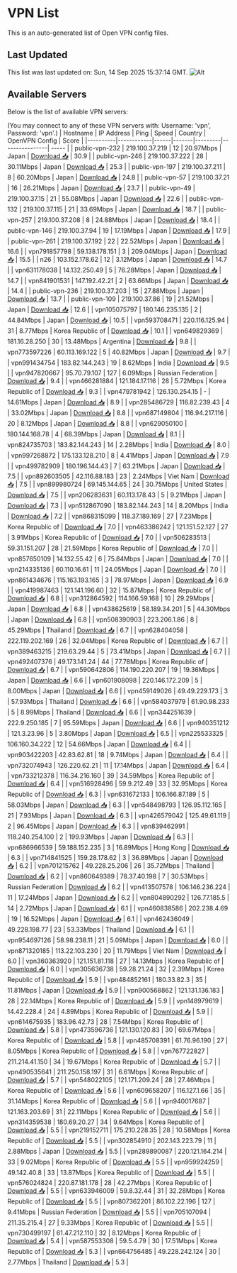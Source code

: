 # VPN List

This is an auto-generated list of Open VPN config files.

## Last Updated

This list was last updated on: Sun, 14 Sep 2025 15:37:14 GMT.
![Alt](https://repobeats.axiom.co/api/embed/186b98318ef1479477931607c1ad7d823f12451f.svg "Repobeats analytics image")

## Available Servers

Below is the list of available VPN servers:

(You may connect to any of these VPN servers with: Username: 'vpn', Password: 'vpn'.)
| Hostname | IP Address | Ping | Speed | Country | OpenVPN Config | Score |
|----------|------------|------|-------|---------|----------------| ----- |
| public-vpn-232 | 219.100.37.219 | 12 | 20.97Mbps | Japan | [Download 📥](./configs/server_0_JP.ovpn) | 30.9 |
| public-vpn-246 | 219.100.37.222 | 28 | 30.11Mbps | Japan | [Download 📥](./configs/server_1_JP.ovpn) | 25.3 |
| public-vpn-197 | 219.100.37.211 | 8 | 60.20Mbps | Japan | [Download 📥](./configs/server_2_JP.ovpn) | 24.8 |
| public-vpn-57 | 219.100.37.21 | 16 | 26.21Mbps | Japan | [Download 📥](./configs/server_3_JP.ovpn) | 23.7 |
| public-vpn-49 | 219.100.37.15 | 21 | 55.08Mbps | Japan | [Download 📥](./configs/server_4_JP.ovpn) | 22.6 |
| public-vpn-132 | 219.100.37.115 | 21 | 33.69Mbps | Japan | [Download 📥](./configs/server_5_JP.ovpn) | 18.7 |
| public-vpn-257 | 219.100.37.208 | 8 | 24.88Mbps | Japan | [Download 📥](./configs/server_6_JP.ovpn) | 18.4 |
| public-vpn-146 | 219.100.37.94 | 19 | 17.19Mbps | Japan | [Download 📥](./configs/server_7_JP.ovpn) | 17.9 |
| public-vpn-261 | 219.100.37.192 | 22 | 22.52Mbps | Japan | [Download 📥](./configs/server_8_JP.ovpn) | 16.6 |
| vpn791857798 | 59.138.178.151 | 3 | 209.04Mbps | Japan | [Download 📥](./configs/server_9_JP.ovpn) | 15.5 |
| n26 | 103.152.178.62 | 12 | 3.12Mbps | Japan | [Download 📥](./configs/server_10_JP.ovpn) | 14.7 |
| vpn631178038 | 14.132.250.49 | 5 | 76.28Mbps | Japan | [Download 📥](./configs/server_11_JP.ovpn) | 14.7 |
| vpn841901531 | 147.192.42.21 | 2 | 63.66Mbps | Japan | [Download 📥](./configs/server_12_JP.ovpn) | 14.4 |
| public-vpn-236 | 219.100.37.203 | 15 | 27.88Mbps | Japan | [Download 📥](./configs/server_13_JP.ovpn) | 13.7 |
| public-vpn-109 | 219.100.37.86 | 19 | 21.52Mbps | Japan | [Download 📥](./configs/server_14_JP.ovpn) | 12.6 |
| vpn105075797 | 180.146.235.135 | 2 | 44.84Mbps | Japan | [Download 📥](./configs/server_15_JP.ovpn) | 10.5 |
| vpn593708471 | 220.116.125.94 | 31 | 8.77Mbps | Korea Republic of | [Download 📥](./configs/server_16_KR.ovpn) | 10.1 |
| vpn649829369 | 181.16.28.250 | 30 | 13.48Mbps | Argentina | [Download 📥](./configs/server_17_AR.ovpn) | 9.8 |
| vpn773597226 | 60.113.169.122 | 5 | 40.82Mbps | Japan | [Download 📥](./configs/server_18_JP.ovpn) | 9.7 |
| vpn991434754 | 183.82.144.243 | 19 | 8.62Mbps | India | [Download 📥](./configs/server_19_IN.ovpn) | 9.5 |
| vpn947820667 | 95.70.79.107 | 127 | 6.09Mbps | Russian Federation | [Download 📥](./configs/server_20_RU.ovpn) | 9.4 |
| vpn466281884 | 121.184.17.116 | 28 | 5.72Mbps | Korea Republic of | [Download 📥](./configs/server_21_KR.ovpn) | 9.3 |
| vpn479781942 | 126.130.254.15 | - | 14.61Mbps | Japan | [Download 📥](./configs/server_22_JP.ovpn) | 8.9 |
| vpn285486729 | 116.82.239.43 | 4 | 33.02Mbps | Japan | [Download 📥](./configs/server_23_JP.ovpn) | 8.8 |
| vpn687149804 | 116.94.217.116 | 20 | 8.12Mbps | Japan | [Download 📥](./configs/server_24_JP.ovpn) | 8.8 |
| vpn629050100 | 180.144.168.78 | 4 | 68.39Mbps | Japan | [Download 📥](./configs/server_25_JP.ovpn) | 8.1 |
| vpn824735703 | 183.82.144.243 | 14 | 2.28Mbps | India | [Download 📥](./configs/server_26_IN.ovpn) | 8.0 |
| vpn997268872 | 175.133.128.210 | 8 | 4.41Mbps | Japan | [Download 📥](./configs/server_27_JP.ovpn) | 7.9 |
| vpn499782909 | 180.196.144.43 | 7 | 63.21Mbps | Japan | [Download 📥](./configs/server_28_JP.ovpn) | 7.5 |
| vpn892603505 | 42.116.88.183 | 23 | 2.24Mbps | Viet Nam | [Download 📥](./configs/server_29_VN.ovpn) | 7.5 |
| vpn899980724 | 69.145.144.65 | 24 | 30.75Mbps | United States | [Download 📥](./configs/server_30_US.ovpn) | 7.5 |
| vpn206283631 | 60.113.178.43 | 5 | 9.21Mbps | Japan | [Download 📥](./configs/server_31_JP.ovpn) | 7.3 |
| vpn512867090 | 183.82.144.243 | 14 | 8.20Mbps | India | [Download 📥](./configs/server_32_IN.ovpn) | 7.2 |
| vpn868315099 | 118.37.189.169 | 27 | 7.23Mbps | Korea Republic of | [Download 📥](./configs/server_33_KR.ovpn) | 7.0 |
| vpn463386242 | 121.151.52.127 | 27 | 3.91Mbps | Korea Republic of | [Download 📥](./configs/server_34_KR.ovpn) | 7.0 |
| vpn506283513 | 59.31.151.207 | 28 | 21.59Mbps | Korea Republic of | [Download 📥](./configs/server_35_KR.ovpn) | 7.0 |
| vpn857650109 | 14.132.55.42 | 6 | 75.84Mbps | Japan | [Download 📥](./configs/server_36_JP.ovpn) | 7.0 |
| vpn214335136 | 60.110.16.61 | 11 | 24.05Mbps | Japan | [Download 📥](./configs/server_37_JP.ovpn) | 7.0 |
| vpn861434676 | 115.163.193.165 | 3 | 78.97Mbps | Japan | [Download 📥](./configs/server_38_JP.ovpn) | 6.9 |
| vpn419987463 | 121.141.196.60 | 32 | 15.87Mbps | Korea Republic of | [Download 📥](./configs/server_39_KR.ovpn) | 6.8 |
| vpn312864592 | 114.166.59.168 | 10 | 29.29Mbps | Japan | [Download 📥](./configs/server_40_JP.ovpn) | 6.8 |
| vpn438625619 | 58.189.34.201 | 5 | 44.30Mbps | Japan | [Download 📥](./configs/server_41_JP.ovpn) | 6.8 |
| vpn508390903 | 223.206.1.86 | 8 | 45.29Mbps | Thailand | [Download 📥](./configs/server_42_TH.ovpn) | 6.7 |
| vpn628404058 | 222.119.202.169 | 26 | 32.04Mbps | Korea Republic of | [Download 📥](./configs/server_43_KR.ovpn) | 6.7 |
| vpn389463215 | 219.63.29.44 | 5 | 73.41Mbps | Japan | [Download 📥](./configs/server_44_JP.ovpn) | 6.7 |
| vpn492407376 | 49.173.141.24 | 44 | 77.78Mbps | Korea Republic of | [Download 📥](./configs/server_45_KR.ovpn) | 6.7 |
| vpn590642806 | 114.190.220.207 | 19 | 19.36Mbps | Japan | [Download 📥](./configs/server_46_JP.ovpn) | 6.6 |
| vpn601908098 | 220.146.172.209 | 5 | 8.00Mbps | Japan | [Download 📥](./configs/server_47_JP.ovpn) | 6.6 |
| vpn459149026 | 49.49.229.173 | 3 | 57.93Mbps | Thailand | [Download 📥](./configs/server_48_TH.ovpn) | 6.6 |
| vpn584037979 | 61.90.98.233 | 5 | 8.99Mbps | Thailand | [Download 📥](./configs/server_49_TH.ovpn) | 6.6 |
| vpn344251639 | 222.9.250.185 | 7 | 95.59Mbps | Japan | [Download 📥](./configs/server_50_JP.ovpn) | 6.6 |
| vpn940351212 | 121.3.23.96 | 5 | 3.80Mbps | Japan | [Download 📥](./configs/server_51_JP.ovpn) | 6.5 |
| vpn225533325 | 106.160.34.222 | 12 | 54.66Mbps | Japan | [Download 📥](./configs/server_52_JP.ovpn) | 6.4 |
| vpn903422203 | 42.83.62.81 | 18 | 9.74Mbps | Japan | [Download 📥](./configs/server_53_JP.ovpn) | 6.4 |
| vpn732074943 | 126.220.62.21 | 11 | 17.14Mbps | Japan | [Download 📥](./configs/server_54_JP.ovpn) | 6.4 |
| vpn733212378 | 116.34.216.160 | 39 | 34.59Mbps | Korea Republic of | [Download 📥](./configs/server_55_KR.ovpn) | 6.4 |
| vpn516928496 | 59.9.212.49 | 33 | 32.95Mbps | Korea Republic of | [Download 📥](./configs/server_56_KR.ovpn) | 6.3 |
| vpn631672133 | 106.166.87.189 | 5 | 58.03Mbps | Japan | [Download 📥](./configs/server_57_JP.ovpn) | 6.3 |
| vpn548498793 | 126.95.112.165 | 21 | 7.93Mbps | Japan | [Download 📥](./configs/server_58_JP.ovpn) | 6.3 |
| vpn426579042 | 125.49.61.119 | 2 | 96.45Mbps | Japan | [Download 📥](./configs/server_59_JP.ovpn) | 6.3 |
| vpn839462991 | 118.240.254.100 | 2 | 199.93Mbps | Japan | [Download 📥](./configs/server_60_JP.ovpn) | 6.3 |
| vpn686966539 | 59.188.152.235 | 3 | 16.89Mbps | Hong Kong | [Download 📥](./configs/server_61_HK.ovpn) | 6.3 |
| vpn714841525 | 159.28.178.62 | 3 | 36.89Mbps | Japan | [Download 📥](./configs/server_62_JP.ovpn) | 6.2 |
| vpn701215762 | 49.228.25.206 | 26 | 35.72Mbps | Thailand | [Download 📥](./configs/server_63_TH.ovpn) | 6.2 |
| vpn860649389 | 78.37.40.198 | 7 | 30.53Mbps | Russian Federation | [Download 📥](./configs/server_64_RU.ovpn) | 6.2 |
| vpn413507578 | 106.146.236.224 | 11 | 17.24Mbps | Japan | [Download 📥](./configs/server_65_JP.ovpn) | 6.2 |
| vpn804890292 | 126.77.185.5 | 14 | 2.72Mbps | Japan | [Download 📥](./configs/server_66_JP.ovpn) | 6.1 |
| vpn460838586 | 202.238.4.69 | 19 | 16.52Mbps | Japan | [Download 📥](./configs/server_67_JP.ovpn) | 6.1 |
| vpn462436049 | 49.228.198.77 | 23 | 53.33Mbps | Thailand | [Download 📥](./configs/server_68_TH.ovpn) | 6.1 |
| vpn954697126 | 58.98.238.11 | 21 | 5.09Mbps | Japan | [Download 📥](./configs/server_69_JP.ovpn) | 6.0 |
| vpn871320185 | 113.22.103.230 | 20 | 11.79Mbps | Viet Nam | [Download 📥](./configs/server_70_VN.ovpn) | 6.0 |
| vpn360363920 | 121.151.81.118 | 27 | 14.13Mbps | Korea Republic of | [Download 📥](./configs/server_71_KR.ovpn) | 6.0 |
| vpn305636738 | 59.28.21.24 | 32 | 2.39Mbps | Korea Republic of | [Download 📥](./configs/server_72_KR.ovpn) | 5.9 |
| vpn484852161 | 180.33.82.3 | 35 | 11.81Mbps | Japan | [Download 📥](./configs/server_73_JP.ovpn) | 5.9 |
| vpn900568862 | 121.131.136.183 | 28 | 22.14Mbps | Korea Republic of | [Download 📥](./configs/server_74_KR.ovpn) | 5.9 |
| vpn148979619 | 14.42.228.4 | 24 | 4.89Mbps | Korea Republic of | [Download 📥](./configs/server_75_KR.ovpn) | 5.9 |
| vpn614675935 | 183.96.42.73 | 28 | 7.54Mbps | Korea Republic of | [Download 📥](./configs/server_76_KR.ovpn) | 5.8 |
| vpn473596736 | 121.130.120.83 | 30 | 69.67Mbps | Korea Republic of | [Download 📥](./configs/server_77_KR.ovpn) | 5.8 |
| vpn485708391 | 61.76.96.190 | 27 | 8.05Mbps | Korea Republic of | [Download 📥](./configs/server_78_KR.ovpn) | 5.8 |
| vpn767722827 | 211.214.41.150 | 34 | 19.67Mbps | Korea Republic of | [Download 📥](./configs/server_79_KR.ovpn) | 5.7 |
| vpn490535641 | 211.250.158.197 | 31 | 6.61Mbps | Korea Republic of | [Download 📥](./configs/server_80_KR.ovpn) | 5.7 |
| vpn548022105 | 121.171.209.24 | 28 | 27.46Mbps | Korea Republic of | [Download 📥](./configs/server_81_KR.ovpn) | 5.6 |
| vpn609658207 | 116.127.1.66 | 35 | 31.14Mbps | Korea Republic of | [Download 📥](./configs/server_82_KR.ovpn) | 5.6 |
| vpn940017687 | 121.163.203.69 | 31 | 22.11Mbps | Korea Republic of | [Download 📥](./configs/server_83_KR.ovpn) | 5.6 |
| vpn314359538 | 180.69.20.27 | 34 | 9.64Mbps | Korea Republic of | [Download 📥](./configs/server_84_KR.ovpn) | 5.5 |
| vpn219152711 | 175.210.228.35 | 28 | 10.58Mbps | Korea Republic of | [Download 📥](./configs/server_85_KR.ovpn) | 5.5 |
| vpn302854910 | 202.143.223.79 | 11 | 2.88Mbps | Japan | [Download 📥](./configs/server_86_JP.ovpn) | 5.5 |
| vpn289890087 | 220.121.164.214 | 33 | 9.02Mbps | Korea Republic of | [Download 📥](./configs/server_87_KR.ovpn) | 5.5 |
| vpn959924259 | 49.142.40.8 | 33 | 13.87Mbps | Korea Republic of | [Download 📥](./configs/server_88_KR.ovpn) | 5.5 |
| vpn576024824 | 220.87.181.178 | 28 | 42.27Mbps | Korea Republic of | [Download 📥](./configs/server_89_KR.ovpn) | 5.5 |
| vpn633946009 | 59.8.32.44 | 31 | 32.28Mbps | Korea Republic of | [Download 📥](./configs/server_90_KR.ovpn) | 5.5 |
| vpn807362201 | 86.102.22.196 | 127 | 9.41Mbps | Russian Federation | [Download 📥](./configs/server_91_RU.ovpn) | 5.5 |
| vpn705107094 | 211.35.215.4 | 27 | 9.33Mbps | Korea Republic of | [Download 📥](./configs/server_92_KR.ovpn) | 5.5 |
| vpn730499197 | 61.47.212.110 | 32 | 8.12Mbps | Korea Republic of | [Download 📥](./configs/server_93_KR.ovpn) | 5.4 |
| vpn587553308 | 59.5.4.79 | 30 | 17.51Mbps | Korea Republic of | [Download 📥](./configs/server_94_KR.ovpn) | 5.3 |
| vpn664756485 | 49.228.242.124 | 30 | 2.77Mbps | Thailand | [Download 📥](./configs/server_95_TH.ovpn) | 5.3 |
